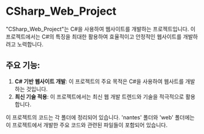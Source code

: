 # CSharp_Web_Project

"CSharp_Web_Project"는 C#을 사용하여 웹사이트를 개발하는 프로젝트입니다. 이 프로젝트에서는 C#의 특징을 최대한 활용하여 효율적이고 안정적인 웹사이트를 개발하려고 노력합니다.

## 주요 기능:

1. **C# 기반 웹사이트 개발**: 이 프로젝트의 주요 목적은 C#을 사용하여 웹사트를 개발하는 것입니다.
2. **최신 기술 적용**: 이 프로젝트에서는 최신 웹 개발 트렌드와 기술을 적극적으로 활용합니다.

이 프로젝트의 코드는 각 폴더에 정리되어 있습니다. 'nantes' 폴더와 'web' 폴더에는 이 프로젝트에서 개발한 주요 코드와 관련된 파일들이 포함되어 있습니다.
